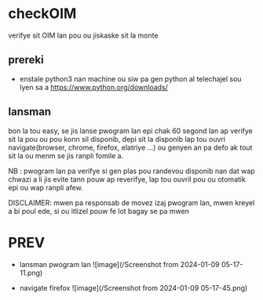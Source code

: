 # checkOIM
verifye sit OIM lan pou ou jiskaske sit la monte


## prereki
- enstale python3 nan machine ou
siw pa gen python al telechajel sou lyen sa a https://www.python.org/downloads/

## lansman

bon la tou easy, se jis lanse pwogram lan epi chak 60 segond lan ap verifye
sit la pou ou pou konn sil disponib, depi sit la disponib lap tou ouvri 
navigate(browser, chrome, firefox, elatriye ...) ou genyen an pa defo ak tout sit
la ou menm se jis ranpli fomile a.

NB : pwogram lan pa verifye si gen plas pou randevou disponib nan dat wap chwazi a
li jis evite tann pouw ap reverifye, lap tou ouvril pou ou otomatik epi ou wap ranpli 
afew.


DISCLAIMER: mwen pa responsab de movez izaj pwogram lan, mwen kreyel a bi poul ede, si ou
itlizel pouw fe lot bagay se pa mwen


# PREV
- lansman pwogram lan
![image](/Screenshot from 2024-01-09 05-17-11.png)


- navigate firefox
![image](/Screenshot from 2024-01-09 05-17-45.png)
